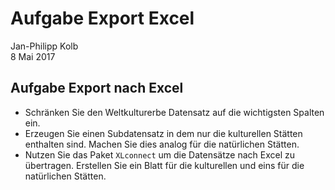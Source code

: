 # Aufgabe Export Excel
Jan-Philipp Kolb  
8 Mai 2017  



## Aufgabe Export nach Excel

- Schränken Sie den Weltkulturerbe Datensatz auf die wichtigsten Spalten ein.
- Erzeugen Sie einen Subdatensatz in dem nur die kulturellen Stätten enthalten sind. Machen Sie dies analog für die natürlichen Stätten.
- Nutzen Sie das Paket `XLconnect` um die Datensätze nach Excel zu übertragen. Erstellen Sie ein Blatt für die kulturellen und eins für die natürlichen Stätten.


